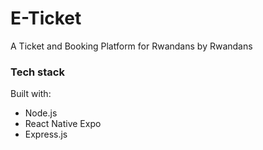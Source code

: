 # E-Ticket

A Ticket and Booking Platform for Rwandans by Rwandans

### Tech stack

Built with:

- Node.js
- React Native Expo
- Express.js
